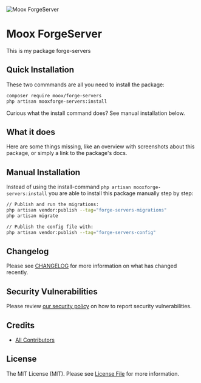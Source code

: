 ![Moox ForgeServer](https://github.com/mooxphp/moox/raw/main/art/banner/forge-servers.jpg)

# Moox ForgeServer

This is my package forge-servers

## Quick Installation

These two commmands are all you need to install the package:

```bash
composer require moox/forge-servers
php artisan mooxforge-servers:install
```

Curious what the install command does? See manual installation below.

## What it does

<!--whatdoes-->

Here are some things missing, like an overview with screenshots about this package, or simply a link to the package's docs.

<!--/whatdoes-->

## Manual Installation

Instead of using the install-command `php artisan mooxforge-servers:install` you are able to install this package manually step by step:

```bash
// Publish and run the migrations:
php artisan vendor:publish --tag="forge-servers-migrations"
php artisan migrate

// Publish the config file with:
php artisan vendor:publish --tag="forge-servers-config"
```

## Changelog

Please see [CHANGELOG](CHANGELOG.md) for more information on what has changed recently.

## Security Vulnerabilities

Please review [our security policy](https://github.com/mooxphp/moox/security/policy) on how to report security vulnerabilities.

## Credits

-   [All Contributors](../../contributors)

## License

The MIT License (MIT). Please see [License File](LICENSE.md) for more information.
